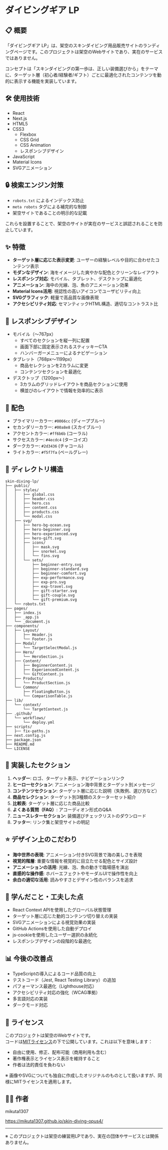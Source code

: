 # ダイビングギア LP

## 📋 概要

「ダイビングギア LP」は、架空のスキンダイビング用品販売サイトのランディングページです。このプロジェクトは架空のWebサイトであり、実在のサービスではありません。

コンセプトは「スキンダイビングの第一歩は、正しい装備選びから」をテーマに、ターゲット層（初心者/経験者/ギフト）ごとに最適化されたコンテンツを動的に表示する機能を実装しています。

## 🛠️ 使用技術

- React
- Next.js
- HTML5
- CSS3
  - Flexbox
  - CSS Grid
  - CSS Animation
  - レスポンシブデザイン
- JavaScript
- Material Icons
- SVGアニメーション

## 🔒 検索エンジン対策

- `robots.txt` によるインデックス防止
- `meta robots` タグによる補完的な制御
- 架空サイトであることの明示的な記載

これらを設置することで、架空のサイトが実在のサービスと誤認されることを防止しています。

## ✨ 特徴

- **ターゲット層に応じた表示変更**: ユーザーの経験レベルや目的に合わせたコンテンツ表示
- **モダンなデザイン**: 海をイメージした爽やかな配色とクリーンなレイアウト
- **レスポンシブ対応**: モバイル、タブレット、デスクトップに最適化
- **アニメーション**: 海中の光線、泡、魚のアニメーション効果
- **Material Icons活用**: 視認性の高いアイコンでユーザビリティ向上
- **SVGグラフィック**: 軽量で高品質な画像表現
- **アクセシビリティ対応**: セマンティックHTML構造、適切なコントラスト比

## 📱 レスポンシブデザイン

- モバイル（～767px）
  - すべてのセクションを縦一列に配置
  - 画面下部に固定表示されるスティッキーCTA
  - ハンバーガーメニューによるナビゲーション
- タブレット（768px～1199px）
  - 商品セレクションを2カラムに変更
  - コンテンツセクションを最適化
- デスクトップ（1200px～）
  - 3カラムのグリッドレイアウトを商品セクションに使用
  - 横並びのレイアウトで情報を効率的に表示

## 🎨 配色

- プライマリーカラー: `#0066cc` (ディープブルー)
- セカンダリーカラー: `#00a8e8` (スカイブルー)
- アクセントカラー: `#ff6b6b` (コーラル)
- サクセスカラー: `#4ecdc4` (ターコイズ)
- ダークカラー: `#2d3436` (チャコール)
- ライトカラー: `#f5f7fa` (ペールグレー)

## 📂 ディレクトリ構造

```
skin-diving-lp/
├── public/
│   ├── styles/
│   │   ├── global.css
│   │   ├── header.css
│   │   ├── hero.css
│   │   ├── content.css
│   │   ├── products.css
│   │   └── modal.css
│   ├── svg/
│   │   ├── hero-bg-ocean.svg
│   │   ├── hero-beginner.svg
│   │   ├── hero-experienced.svg
│   │   ├── hero-gift.svg
│   │   ├── icons/
│   │   │   ├── mask.svg
│   │   │   ├── snorkel.svg
│   │   │   └── fins.svg
│   │   └── sets/
│   │       ├── beginner-entry.svg
│   │       ├── beginner-standard.svg
│   │       ├── beginner-comfort.svg
│   │       ├── exp-performance.svg
│   │       ├── exp-pro.svg
│   │       ├── exp-travel.svg
│   │       ├── gift-starter.svg
│   │       ├── gift-couple.svg
│   │       └── gift-premium.svg
│   └── robots.txt
├── pages/
│   ├── index.js
│   ├── _app.js
│   └── _document.js
├── components/
│   ├── Layout/
│   │   ├── Header.js
│   │   └── Footer.js
│   ├── Modal/
│   │   └── TargetSelectModal.js
│   ├── Hero/
│   │   └── HeroSection.js
│   ├── Content/
│   │   ├── BeginnerContent.js
│   │   ├── ExperiencedContent.js
│   │   └── GiftContent.js
│   ├── Products/
│   │   └── ProductSection.js
│   └── Common/
│       ├── FloatingButton.js
│       └── ComparisonTable.js
├── lib/
│   └── context/
│       └── TargetContext.js
├── .github/
│   └── workflows/
│       └── deploy.yml
├── scripts/
│   ├── fix-paths.js
├── next.config.js
├── package.json
├── README.md
└── LICENSE
```

## 🌟 実装したセクション

1. **ヘッダー**: ロゴ、ターゲット表示、ナビゲーションリンク
2. **ヒーローセクション**: アニメーション海中背景とターゲット別メッセージ
3. **コンテンツセクション**: ターゲット層に応じた説明（失敗例、選び方など）
4. **商品セレクション**: ターゲット別3種類のスターターセット紹介
5. **比較表**: ターゲット層に応じた商品比較
6. **よくある質問（FAQ）**: アコーディオン形式のQ&A
7. **ニュースレターセクション**: 装備選びチェックリストのダウンロード
8. **フッター**: リンク集と架空サイトの明記

## ⭐ デザイン上のこだわり

- **海中世界の表現**: アニメーション付きSVG背景で海の美しさを表現
- **視覚的階層**: 重要な情報を視覚的に目立たせる配色とサイズ設計
- **アニメーションの活用**: 光線、泡、魚の動きで臨場感を演出
- **直感的な操作感**: ホバーエフェクトやモーダルUIで操作性を向上
- **余白の適切な活用**: 読みやすさとデザイン性のバランスを追求

## 📝 学んだこと・工夫した点

- React Context APIを使用したグローバル状態管理
- ターゲット層に応じた動的コンテンツ切り替えの実装
- SVGアニメーションによる視覚効果の実装
- GitHub Actionsを使用した自動デプロイ
- js-cookieを使用したユーザー選択の永続化
- レスポンシブデザインの段階的な最適化

## 📊 今後の改善点

- TypeScriptの導入によるコード品質の向上
- テストコード（Jest, React Testing Library）の追加
- パフォーマンス最適化（Lighthouse対応）
- アクセシビリティ対応の強化（WCAG準拠）
- 多言語対応の実装
- ダークモード対応

## 📜 ライセンス

このプロジェクトは架空のWebサイトです。  
コードは[MITライセンス](LICENSE)の下で公開しています。これは以下を意味します：

- 自由に使用、修正、配布可能（商用利用も含む）
- 著作権表示とライセンス表示を維持すること
- 作者は法的責任を負わない

※ 画像やSVGについても独自に作成したオリジナルのものとして扱いますが、同様にMITライセンスを適用します。

## 👨‍💻 作者

mikuta1307

https://mikuta1307.github.io/skin-diving-opus4/

---

※ このプロジェクトは架空の練習用LPであり、実在の団体やサービスとは関係ありません。
